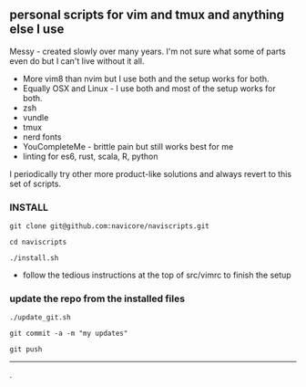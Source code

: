 personal scripts for vim and tmux and anything else I use
------------

Messy - created slowly over many years.  I'm not sure what some of parts even do but I can't live without it all.

* More vim8 than nvim but I use both and the setup works for both.
* Equally OSX and Linux - I use both and most of the setup works for both.
* zsh
* vundle
* tmux
* nerd fonts
* YouCompleteMe - brittle pain but still works best for me
* linting for es6, rust, scala, R, python

I periodically try other more product-like solutions and always
revert to this set of scripts.

### INSTALL

`git clone git@github.com:navicore/naviscripts.git`

`cd naviscripts`

`./install.sh`

* follow the tedious instructions at the top of src/vimrc to finish the setup

### update the repo from the installed files

`./update_git.sh`

`git commit -a -m "my updates"`

`git push`

--------

.
